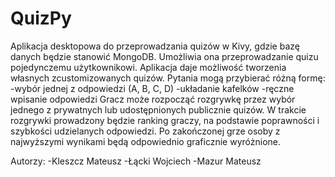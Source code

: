 # QuizPy

Aplikacja desktopowa do przeprowadzania quizów w Kivy, gdzie bazę danych będzie stanowić MongoDB. Umożliwia ona przeprowadzanie quizu pojedynczemu użytkownikowi. Aplikacja daje możliwość tworzenia własnych zcustomizowanych quizów. Pytania mogą przybierać różną formę: 
-wybór jednej z odpowiedzi (A, B, C, D)
-układanie kafelków
-ręczne wpisanie odpowiedzi
Gracz może rozpocząć rozgrywkę przez wybór jednego z prywatnych lub udostępnionych publicznie quizów. W trakcie rozgrywki prowadzony będzie ranking graczy, na podstawie poprawności i szybkości udzielanych odpowiedzi. Po zakończonej grze osoby z najwyższymi wynikami będą odpowiednio graficznie wyróżnione.

Autorzy:
-Kleszcz Mateusz
-Łącki Wojciech
-Mazur Mateusz
